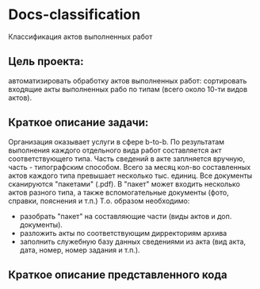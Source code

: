 # Docs-classification
Классификация актов выполненных работ

## Цель проекта: 
автоматизировать обработку актов выполненных работ: сортировать входящие акты выполненных рабо по типам (всего около 10-ти видов актов). 

## Краткое описание задачи: 
Организация оказывает услуги в сфере b-to-b. По результатам выполнения каждого отдельного вида работ составляется акт соответствующего типа. Часть сведений в акте заплняется вручную, часть - типографским способом.  Всего за месяц кол-во составленных актов каждого типа превышает несколько тыс. единиц. Все документы сканируются "пакетами" (.pdf). В "пакет" может входить несколько актов разного типа, а также вспомогательные документы (фото, справки, пояснения и т.п.) Т.о. образом необходимо: 
- разобрать "пакет" на составляющие части (виды актов и доп. документы).
- разложить акты по соответствующим дирректориям архива
- заполнить служебную базу данных сведениями из акта (вид акта, дата, номер, номер задания и т.п.).

## Краткое описание представленного кода
